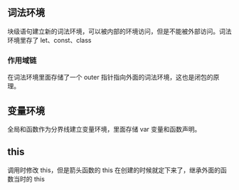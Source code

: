 
## 词法环境

块级语句建立新的词法环境，可以被内部的环境访问，但是不能被外部访问。词法环境里存了 let、const、class

### 作用域链

在词法环境里面存储了一个 outer 指针指向外面的词法环境，这也是闭包的原理。

## 变量环境

全局和函数作为分界线建立变量环境，里面存储 var 变量和函数声明。

## this

调用时修改 this，但是箭头函数的 this 在创建的时候就定下来了，继承外面的函数当时的 this

## 
